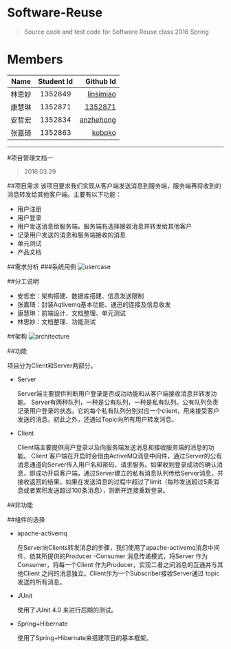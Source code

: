 # Software-Reuse

> Source code and test code for Software Reuse class 2016 Spring

# Members

| Name        | Student Id           | Github Id  |
| ------------- |:-------------:| -----:|
| 林思妙| 1352849 | [linsimiao](https://github.com/linsimiao) | 
|  康慧琳     | 1352871      |   [1352871](https://github.com/1352871)|
| 安哲宏 | 1352834 | [anzhehong](https://github.com/anzhehong) |
| 张嘉琦 | 1352863      |   [kobpko](https://github.com/kobpko)  |

***

#项目管理文档一
>2016.03.29


##项目需求
该项目要求我们实现从客户端发送消息到服务端，服务端再将收到的消息转发给其他客户端。主要有以下功能：

- 用户注册
- 用户登录
- 用户发送消息给服务端，服务端有选择接收消息并转发给其他客户
- 记录用户发送的消息和服务端接收的消息
- 单元测试
- 产品文档



##需求分析
###系统用例
![usercase](http://7xsf2g.com1.z0.glb.clouddn.com/reuse-usercase.png)

##分工说明
- 安哲宏：架构搭建、数据库搭建、信息发送限制
- 张嘉琦：封装Aqtivemq基本功能、通迅的连接及信息收发
- 康慧琳：前端设计、文档整理、单元测试
- 林思妙：文档整理、功能测试


##架构
![architecture](http://7xsf2g.com1.z0.glb.clouddn.com/reuse-16.pic_hd.jpg)

##功能

项目分为Client和Server两部分。

- Server

  Server端主要提供判断用户登录是否成功功能和从客户端接收消息并转发功能。
Server有两种队列，一种是公有队列，一种是私有队列。公有队列负责记录用户登录的状态。它的每个私有队列分别对应一个client，用来接受客户发送的消息。初此之外，还通过Topic向所有用户转发消息。

- Client

  Client端主要提供用户登录以及向服务端发送消息和接收服务端的消息的功能。
Client 客户端在开启时会借由ActiveMQ消息中间件，通过Server的公有消息通道向Server传入用户名和密码，请求服务。如果收到登录成功的确认消息，即成功开启客户端，通过Server建立的私有消息队列传给Server消息，并接收返回的结果。如果在发送消息的过程中超过了limit（每秒发送超过5条消息或者累积发送超过100条消息），则断开连接重新登录。

##非功能

##组件的选择
- apache-activemq

  在Server向Clients转发消息的步骤，我们使用了apache-activemq消息中间件，依其所提供的Producer -Consumer 消息传递模式，将Server 作为
Consumer，将每一个Client 作为Producer，实现二者之间消息的互通并与其他Client 之间的消息独立。Client作为一个Subscriber接收Server通过
topic发送的所有消息。

- JUnit 

  使用了JUnit 4.0 来进行后期的测试。

- Spring+Hibernate

  使用了Spring+Hibernate来搭建项目的基本框架。









